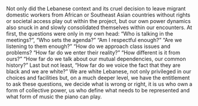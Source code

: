 Not only did the Lebanese context and its cruel decision to leave migrant domestic workers from African or Southeast Asian countries without rights or societal access play out within the project, but our own power dynamics also snuck in and slowly consolidated themselves within our encounters. At first, the questions were only in my own head: “Who is talking in the meetings?”, “Who sets the agenda?” “Am I respectful enough?” “Are we listening to them enough?” “How do we approach class issues and problems? “How far do we enter their reality?” “How different is it from ours?” “How far do we talk about our mutual dependencies, our common history?” Last but not least, “How far do we voice the fact that they are black and we are white?” We are white Lebanese, not only privileged in our choices and facilities but, on a much deeper level, we have the entitlement to ask these questions, we decide what is wrong or right, it is us who own a form of collective power, us who define what needs to be represented and what form of music the piano can play.
